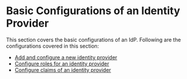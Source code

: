 # Basic Configurations of an Identity Provider

This section covers the basic configurations of an IdP. Following are the configurations covered in this section:

- [Add and configure a new identity provider](../identity-federation/add-idp.md)
- [Configure roles for an identity provider](../identity-federation/roles-idp.md)
- [Configure claims of an identity provider](../identity-federation/claims-idp.md)